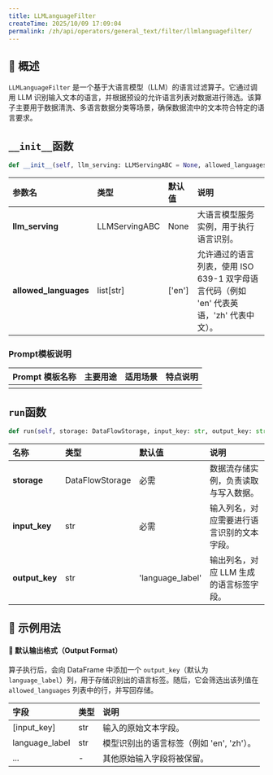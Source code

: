 ```yaml
---
title: LLMLanguageFilter
createTime: 2025/10/09 17:09:04
permalink: /zh/api/operators/general_text/filter/llmlanguagefilter/
---
```


## 📘 概述

`LLMLanguageFilter` 是一个基于大语言模型（LLM）的语言过滤算子。它通过调用 LLM 识别输入文本的语言，并根据预设的允许语言列表对数据进行筛选。该算子主要用于数据清洗、多语言数据分类等场景，确保数据流中的文本符合特定的语言要求。

## `__init__`函数

```python
def __init__(self, llm_serving: LLMServingABC = None, allowed_languages: list[str] = ['en'])
```

| 参数名 | 类型 | 默认值 | 说明 |
| :--- | :--- | :--- | :--- |
| **llm_serving** | LLMServingABC | None | 大语言模型服务实例，用于执行语言识别。 |
| **allowed_languages** | list[str] | ['en'] | 允许通过的语言列表，使用 ISO 639-1 双字母语言代码（例如 'en' 代表英语，'zh' 代表中文）。 |

### Prompt模板说明

| Prompt 模板名称 | 主要用途 | 适用场景 | 特点说明 |
| :--- | :--- | :--- | :--- |
| | | | |

## `run`函数

```python
def run(self, storage: DataFlowStorage, input_key: str, output_key: str = 'language_label')
```

| 名称 | 类型 | 默认值 | 说明 |
| :--- | :--- | :--- | :--- |
| **storage** | DataFlowStorage | 必需 | 数据流存储实例，负责读取与写入数据。 |
| **input_key** | str | 必需 | 输入列名，对应需要进行语言识别的文本字段。 |
| **output_key** | str | 'language_label' | 输出列名，对应 LLM 生成的语言标签字段。 |

## 🧠 示例用法

#### 🧾 默认输出格式（Output Format）

算子执行后，会向 DataFrame 中添加一个 `output_key`（默认为 `language_label`）列，用于存储识别出的语言标签。随后，它会筛选出该列值在 `allowed_languages` 列表中的行，并写回存储。

| 字段 | 类型 | 说明 |
| :--- | :--- | :--- |
| [input_key] | str | 输入的原始文本字段。 |
| language_label | str | 模型识别出的语言标签（例如 'en', 'zh'）。 |
| ... | - | 其他原始输入字段将被保留。 |
